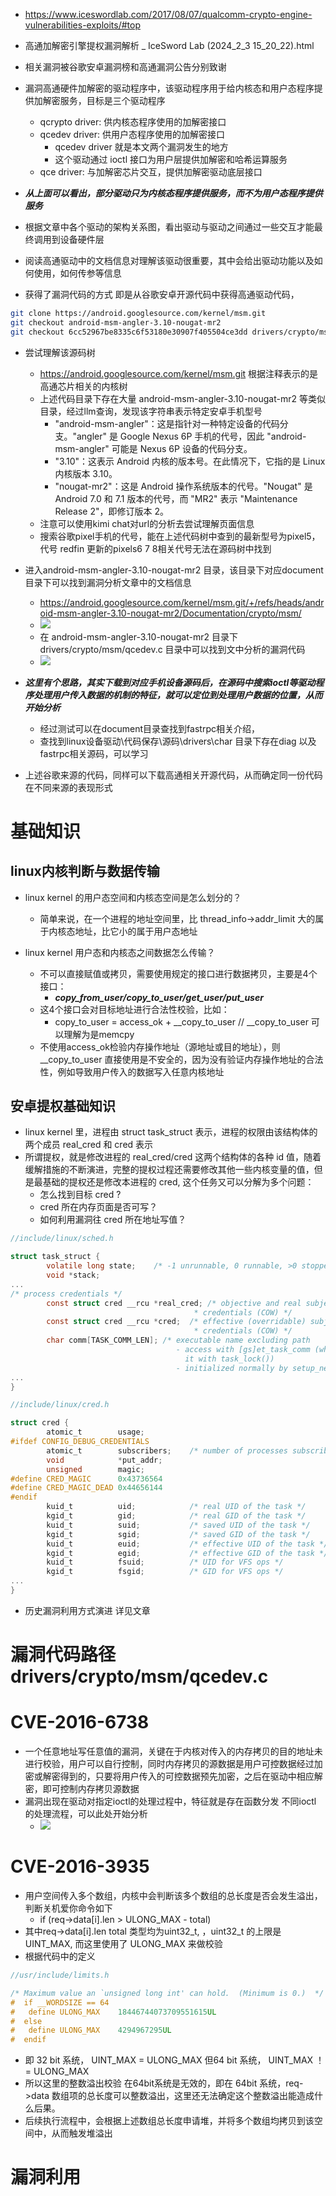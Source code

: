 - https://www.iceswordlab.com/2017/08/07/qualcomm-crypto-engine-vulnerabilities-exploits/#top
- 高通加解密引擎提权漏洞解析 _ IceSword Lab (2024_2_3 15_20_22).html
- 相关漏洞被谷歌安卓漏洞榜和高通漏洞公告分别致谢
- 漏洞高通硬件加解密的驱动程序中，该驱动程序用于给内核态和用户态程序提供加解密服务，目标是三个驱动程序
  - qcrypto driver:  供内核态程序使用的加解密接口 
  - qcedev driver: 供用户态程序使用的加解密接口
    - qcedev driver 就是本文两个漏洞发生的地方
    - 这个驱动通过 ioctl 接口为用户层提供加解密和哈希运算服务
  - qce driver:  与加解密芯片交互，提供加解密驱动底层接口

- ***从上面可以看出，部分驱动只为内核态程序提供服务，而不为用户态程序提供服务***
- 根据文章中各个驱动的架构关系图，看出驱动与驱动之间通过一些交互才能最终调用到设备硬件层
- 阅读高通驱动中的文档信息对理解该驱动很重要，其中会给出驱动功能以及如何使用，如何传参等信息

- 获得了漏洞代码的方式 即是从谷歌安卓开源代码中获得高通驱动代码， 
```bash
git clone https://android.googlesource.com/kernel/msm.git
git checkout android-msm-angler-3.10-nougat-mr2
git checkout 6cc52967be8335c6f53180e30907f405504ce3dd drivers/crypto/msm/qcedev.c 
```
- 尝试理解该源码树
  - https://android.googlesource.com/kernel/msm.git 根据注释表示的是高通芯片相关的内核树
  - 上述代码目录下存在大量 android-msm-angler-3.10-nougat-mr2 等类似目录，经过llm查询，发现该字符串表示特定安卓手机型号
    - "android-msm-angler"：这是指针对一种特定设备的代码分支。"angler" 是 Google Nexus 6P 手机的代号，因此 "android-msm-angler" 可能是 Nexus 6P 设备的代码分支。
    - "3.10"：这表示 Android 内核的版本号。在此情况下，它指的是 Linux 内核版本 3.10。
    - "nougat-mr2"：这是 Android 操作系统版本的代号。"Nougat" 是 Android 7.0 和 7.1 版本的代号，而 "MR2" 表示 "Maintenance Release 2"，即修订版本 2。
  - 注意可以使用kimi chat对url的分析去尝试理解页面信息
  - 搜索谷歌pixel手机的代号，能在上述代码树中查到的最新型号为pixel5，代号 redfin 更新的pixels6 7 8相关代号无法在源码树中找到

- 进入android-msm-angler-3.10-nougat-mr2 目录，该目录下对应document目录下可以找到漏洞分析文章中的文档信息
  - https://android.googlesource.com/kernel/msm.git/+/refs/heads/android-msm-angler-3.10-nougat-mr2/Documentation/crypto/msm/
  - ![](pic/2024-02-03-16-24-48.png)
  - 在 android-msm-angler-3.10-nougat-mr2 目录下 drivers/crypto/msm/qcedev.c 目录中可以找到文中分析的漏洞代码
  - ![](pic/2024-02-03-16-30-38.png)

- ***这里有个思路，其实下载到对应手机设备源码后，在源码中搜索ioctl等驱动程序处理用户传入数据的机制的特征，就可以定位到处理用户数据的位置，从而开始分析***
  - 经过测试可以在document目录查找到fastrpc相关介绍，
  - 查找到linux设备驱动\代码保存\源码\drivers\char 目录下存在diag 以及 fastrpc相关源码，可以学习
  
- 上述谷歌来源的代码，同样可以下载高通相关开源代码，从而确定同一份代码在不同来源的表现形式


# 基础知识
## linux内核判断与数据传输
- linux kernel 的用户态空间和内核态空间是怎么划分的？
  - 简单来说，在一个进程的地址空间里，比 thread_info->addr_limit 大的属于内核态地址，比它小的属于用户态地址

- linux kernel 用户态和内核态之间数据怎么传输？
  - 不可以直接赋值或拷贝，需要使用规定的接口进行数据拷贝，主要是4个接口：
    - ***copy_from_user/copy_to_user/get_user/put_user***
  - 这4个接口会对目标地址进行合法性校验，比如：
    - copy_to_user = access_ok + __copy_to_user // __copy_to_user 可以理解为是memcpy 
  - 不使用access_ok检验内存操作地址（源地址或目的地址），则__copy_to_user 直接使用是不安全的，因为没有验证内存操作地址的合法性，例如导致用户传入的数据写入任意内核地址

## 安卓提权基础知识
- linux kernel 里，进程由 struct task_struct 表示，进程的权限由该结构体的两个成员 real_cred 和 cred 表示
- 所谓提权，就是修改进程的 real_cred/cred 这两个结构体的各种 id 值，随着缓解措施的不断演进，完整的提权过程还需要修改其他一些内核变量的值，但是最基础的提权还是修改本进程的 cred, 这个任务又可以分解为多个问题：
  - 怎么找到目标 cred ?
  - cred 所在内存页面是否可写？
  - 如何利用漏洞往 cred 所在地址写值？
```c
//include/linux/sched.h

struct task_struct {
        volatile long state;    /* -1 unrunnable, 0 runnable, >0 stopped */
        void *stack;
...
/* process credentials */
        const struct cred __rcu *real_cred; /* objective and real subjective task
                                         * credentials (COW) */
        const struct cred __rcu *cred;  /* effective (overridable) subjective task
                                         * credentials (COW) */
        char comm[TASK_COMM_LEN]; /* executable name excluding path
                                     - access with [gs]et_task_comm (which lock
                                       it with task_lock())
                                     - initialized normally by setup_new_exec */
...
}

//include/linux/cred.h

struct cred {
        atomic_t        usage;
#ifdef CONFIG_DEBUG_CREDENTIALS
        atomic_t        subscribers;    /* number of processes subscribed */
        void            *put_addr;
        unsigned        magic;
#define CRED_MAGIC      0x43736564
#define CRED_MAGIC_DEAD 0x44656144
#endif
        kuid_t          uid;            /* real UID of the task */
        kgid_t          gid;            /* real GID of the task */
        kuid_t          suid;           /* saved UID of the task */
        kgid_t          sgid;           /* saved GID of the task */
        kuid_t          euid;           /* effective UID of the task */
        kgid_t          egid;           /* effective GID of the task */
        kuid_t          fsuid;          /* UID for VFS ops */
        kgid_t          fsgid;          /* GID for VFS ops */
...
}
```
- 历史漏洞利用方式演进 详见文章


# 漏洞代码路径drivers/crypto/msm/qcedev.c

# CVE-2016-6738
- 一个任意地址写任意值的漏洞，关键在于内核对传入的内存拷贝的目的地址未进行校验，用户可以自行控制，同时内存拷贝的源数据是用户可控数据经过加密或解密得到的，只要将用户传入的可控数据预先加密，之后在驱动中相应解密，即可控制内存拷贝源数据
- 漏洞出现在驱动对指定ioctl的处理过程中，特征就是存在函数分发 不同ioctl 的处理流程，可以此处开始分析
  - ![](pic/2024-02-03-17-10-06.png)

# CVE-2016-3935
- 用户空间传入多个数组，内核中会判断该多个数组的总长度是否会发生溢出，判断关机爱你命令如下
  - if (req->data[i].len > ULONG_MAX - total)
- 其中req->data[i].len  total 类型均为uint32_t, ，uint32_t 的上限是 UINT_MAX, 而这里使用了 ULONG_MAX 来做校验
- 根据代码中的定义
```c
//usr/include/limits.h

/* Maximum value an `unsigned long int' can hold.  (Minimum is 0.)  */
#  if __WORDSIZE == 64
#   define ULONG_MAX    18446744073709551615UL
#  else
#   define ULONG_MAX    4294967295UL
#  endif
```
- 即 32 bit 系统， UINT_MAX = ULONG_MAX 但64 bit 系统， UINT_MAX ！= ULONG_MAX
- 所以这里的整数溢出校验 在64bit系统是无效的，即在 64bit 系统，req->data 数组项的总长度可以整数溢出，这里还无法确定这个整数溢出能造成什么后果。
- 后续执行流程中，会根据上述数组总长度申请堆，并将多个数组均拷贝到该空间中，从而触发堆溢出

# 漏洞利用